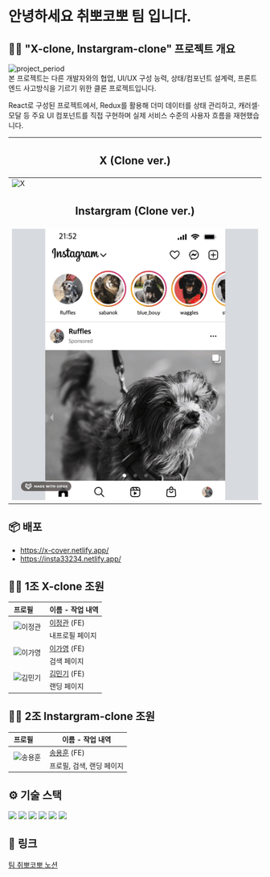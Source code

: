 # 안녕하세요 취뽀코뽀 팀 입니다.

## 👨‍💻 "X-clone, Instargram-clone" 프로젝트 개요
![project_period](https://img.shields.io/badge/Project%20Period-2025--05--26%20~%202025--06--02-6366F1)<br>
본 프로젝트는 다른 개발자와의 협업, UI/UX 구성 능력, 상태/컴포넌트 설계력, 프론트엔드 사고방식을 기르기 위한 클론 프로젝트입니다.

React로 구성된 프로젝트에서, Redux를 활용해 더미 데이터를 상태 관리하고, 캐러셀·모달 등 주요 UI 컴포넌트를 직접 구현하며 실제 서비스 수준의 사용자 흐름을 재현했습니다.

|<h2 align="center">X (Clone ver.)</h1>|
|-|
|![X](https://github.com/user-attachments/assets/e528adae-d29f-4497-8c59-b564d4115710)|
|<h2 align="center">Instargram (Clone ver.)</h1>|
|![인스타그램](https://github.com/yonghun16/instagram-cover/raw/main/preview.gif?raw=true)|

## 📦 배포
- https://x-cover.netlify.app/
- https://insta33234.netlify.app/


## 💁🏻 1조 X-clone 조원
<table>
  <thead>
    <tr>
      <th style="white-space: nowrap;">프로필&nbsp;&nbsp;&nbsp;&nbsp;</th>
      <th>이름 - 작업 내역</th>
    </tr>
  </thead>
  <tbody>
    <!-- 이정관 -->
    <tr>
      <td rowspan="2" style="vertical-align: top; padding: 10px;">
        <img src="https://github.com/user-attachments/assets/bf5a487e-bcde-4aa9-a85f-939f86e93eb3" alt="이정관" style="min-width: 50px; width:60px; height: 60px;" />
      </td>
      <td><a href="https://github.com/LEEJUNGKWAN1">이정관</a> (FE)</td>
    </tr>
    <tr>
      <td>내프로필 페이지</td>
    </tr>
    <!-- 이가영 -->
    <tr>
      <td rowspan="2" style="vertical-align: top; padding: 10px;">
        <img src="https://github.com/user-attachments/assets/eef5b360-acbd-49ca-8ca0-79cae7699b7e" alt="이가영" style="min-width: 50px; width:60px; height: 60px;" />
      </td>
      <td><a href="https://github.com/G0zero">이가영</a> (FE)</td>
    </tr>
    <tr>
      <td>검색 페이지</td>
    </tr>
    <!-- 김민기 -->
    <tr>
      <td rowspan="2" style="vertical-align: top; padding: 10px;">
        <img src="https://github.com/user-attachments/assets/f98210a9-bb1e-45b5-97df-b56b9ef72b60" alt="김민기" style="min-width: 50px; width:60px; height: 60px;" />
      </td>
      <td><a href="https://github.com/minki1220">김민기</a> (FE)</td>
    </tr>
    <tr>
      <td>랜딩 페이지</td>
    </tr>
  </tbody>
</table>

## 💁🏻 2조 Instargram-clone 조원
<table>
  <thead>
    <tr>
      <th style="white-space: nowrap;">프로필&nbsp;&nbsp;&nbsp;&nbsp;</th>
      <th>이름 - 작업 내역</th>
    </tr>
  </thead>
  <tbody>
    <!-- 송용훈 -->
    <tr>
      <td rowspan="2" style="vertical-align: top; padding: 10px;">
        <img src="https://avatars.githubusercontent.com/u/6349003?v=4" alt="송용훈" style="min-width: 50px; width:60px; height: 60px;" />
      </td>
      <td><a href="https://github.com/yonghun16">송용훈</a> (FE)</td>
    </tr>
    <tr>
      <td>프로필, 검색, 랜딩 페이지</td>
    </tr>
  </tbody>
</table>


## ⚙️ 기술 스택
<div align="left">
  <img src="https://img.shields.io/badge/Javascript-F7DF1E?style=flat&logo=Javascript&logoColor=white">
  <img src="https://img.shields.io/badge/React-61DAFB?style=flat&logo=React&logoColor=white">
  <img src="https://img.shields.io/badge/Redux-764ABC?style=flat&logo=Redux&logoColor=white">
  <img src="https://img.shields.io/badge/StyledComponents-DB7093?style=flat&logo=StyledComponents&logoColor=white">
  <img src="https://img.shields.io/badge/Netlify-00C7B7?style=flat&logo=Netlify&logoColor=white">
  <img src="https://img.shields.io/badge/PWA-5A0FC8?style=flat&logo=PWA&logoColor=white" />
</div>


## 🔗 링크
[팀 취뽀코뽀 노션](https://www.notion.so/console-log-1d77d95040c681fc92d4e55ec631be54)
